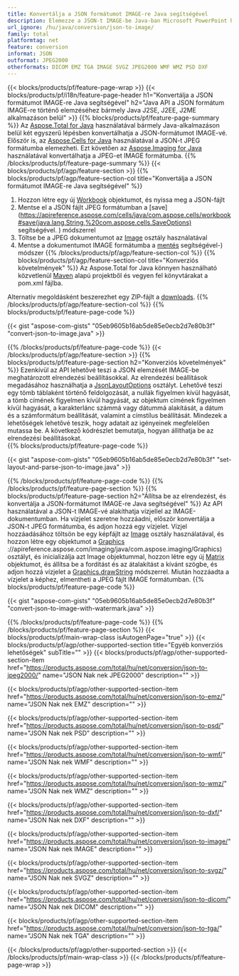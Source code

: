 ```yaml
---
title: Konvertálja a JSON formátumot IMAGE-re Java segítségével
description: Elemezze a JSON-t IMAGE-be Java-ban Microsoft PowerPoint használata nélkül
url_ignore: /hu/java/conversion/json-to-image/
family: total
platformtag: net
feature: conversion
informat: JSON
outformat: JPEG2000
otherformats: DICOM EMZ TGA IMAGE SVGZ JPEG2000 WMF WMZ PSD DXF
---
```

{{< blocks/products/pf/feature-page-wrap >}}
{{< blocks/products/pf/i18n/feature-page-header h1="Konvertálja a JSON formátumot IMAGE-re Java segítségével" h2="Java API a JSON formátum IMAGE-re történő elemzéséhez bármely Java J2SE, J2EE, J2ME alkalmazáson belül" >}}
{{% blocks/products/pf/feature-page-summary %}}
Az [Aspose.Total for Java](https://products.aspose.com/total/java/) használatával bármely Java-alkalmazáson belül két egyszerű lépésben konvertálhatja a JSON-formátumot IMAGE-vé. Először is, az [Aspose.Cells for Java](https://products.aspose.com/cells/java/) használatával a JSON-t JPEG formátumba elemezheti. Ezt követően az [Aspose.Imaging for Java](https://products.aspose.com/imaging/java/) használatával konvertálhatja a JPEG-et IMAGE formátumba.
{{% /blocks/products/pf/feature-page-summary  %}}
{{< blocks/products/pf/agp/feature-section >}}
{{% blocks/products/pf/agp/feature-section-col title="Konvertálja a JSON formátumot IMAGE-re Java segítségével" %}}
1. Hozzon létre egy új [Workbook](https://apireference.aspose.com/cells/java/com.aspose.cells/Workbook) objektumot, és nyissa meg a JSON-fájlt
2. Mentse el a JSON fájlt JPEG formátumban a [save](https://apireference.aspose.com/cells/java/com.aspose.cells/workbook#save(java.lang.String,%20com.aspose.cells.SaveOptions) segítségével. ) módszerrel
3. Töltse be a JPEG dokumentumot az [Image](https://apireference.aspose.com/imaging/java/com.aspose.imaging/Image) osztály használatával
4. Mentse a dokumentumot IMAGE formátumba a [mentés](https://apireference.aspose.com/imaging/java/com.aspose.imaging/Image#save-java.lang.String-com.aspose.imaging.ImageOptionsBase) segítségével-) módszer
{{% /blocks/products/pf/agp/feature-section-col %}}
{{% blocks/products/pf/agp/feature-section-col title="Konverziós követelmények" %}}
Az Aspose.Total for Java könnyen használható közvetlenül [Maven](https://repository.aspose.com/webapp/#/artifacts/browse/tree/General/repo/com/aspose/aspose-total) alapú projektből és vegyen fel könyvtárakat a pom.xml fájlba.

Alternatív megoldásként beszerezhet egy ZIP-fájlt a [downloads](https://downloads.aspose.com/total/java).
{{% /blocks/products/pf/agp/feature-section-col %}}
{{% blocks/products/pf/feature-page-code %}}

{{< gist "aspose-com-gists" "05eb9605b16ab5de85e0ecb2d7e80b3f" "convert-json-to-image.java" >}}


{{% /blocks/products/pf/feature-page-code %}}
{{< /blocks/products/pf/agp/feature-section >}}
{{% blocks/products/pf/feature-page-section  h2="Konverziós követelmények" %}}
Ezenkívül az API lehetővé teszi a JSON elemzését IMAGE-be meghatározott elrendezési beállításokkal. Az elrendezési beállítások megadásához használhatja a [JsonLayoutOptions](https://apireference.aspose.com/cells/java/com.aspose.cells/jsonlayutoptions) osztályt. Lehetővé teszi egy tömb táblaként történő feldolgozását, a nullák figyelmen kívül hagyását, a tömb címének figyelmen kívül hagyását, az objektum címének figyelmen kívül hagyását, a karakterlánc számmá vagy dátummá alakítását, a dátum és a számformátum beállítását, valamint a címstílus beállítását. Mindezek a lehetőségek lehetővé teszik, hogy adatait az igényeinek megfelelően mutassa be. A következő kódrészlet bemutatja, hogyan állíthatja be az elrendezési beállításokat.  
{{% blocks/products/pf/feature-page-code %}}

{{< gist "aspose-com-gists" "05eb9605b16ab5de85e0ecb2d7e80b3f" "set-layout-and-parse-json-to-image.java" >}}

{{% /blocks/products/pf/feature-page-code  %}}
{{% /blocks/products/pf/feature-page-section %}}
{{% blocks/products/pf/feature-page-section  h2="Állítsa be az elrendezést, és konvertálja a JSON-formátumot IMAGE-re Java segítségével" %}}
Az API használatával a JSON-t IMAGE-vé alakíthatja vízjellel az IMAGE-dokumentumban. Ha vízjelet szeretne hozzáadni, először konvertálja a JSON-t JPEG formátumba, és adjon hozzá egy vízjelet. Vízjel hozzáadásához töltsön be egy képfájlt az [Image](https://apireference.aspose.com/imaging/java/com.aspose.imaging/Image) osztály használatával, és hozzon létre egy objektumot a [Graphics](https) ://apireference.aspose.com/imaging/java/com.aspose.imaging/Graphics) osztályt, és inicializálja azt Image objektummal, hozzon létre egy új [Matrix](https://apireference.aspose.com/imaging/java/com.aspose.imaging/Matrix) objektumot, és állítsa be a fordítást és az átalakítást a kívánt szögbe, és adjon hozzá vízjelet a [Graphics.drawString](https://apireference.aspose.com/imaging/java/com.aspose.imaging/Graphics#drawString-java.lang.String-com.aspose.imaging.Font-com.aspose.imaging.Brush-float-float-) módszerrel. Miután hozzáadta a vízjelet a képhez, elmentheti a JPEG fájlt IMAGE formátumban. 
{{% blocks/products/pf/feature-page-code %}}

{{< gist "aspose-com-gists" "05eb9605b16ab5de85e0ecb2d7e80b3f" "convert-json-to-image-with-watermark.java" >}}

{{% /blocks/products/pf/feature-page-code  %}}
{{% /blocks/products/pf/feature-page-section %}}
{{< blocks/products/pf/main-wrap-class isAutogenPage="true" >}}
{{< blocks/products/pf/agp/other-supported-section title="Egyéb konverziós lehetőségek" subTitle="" >}}
{{< blocks/products/pf/agp/other-supported-section-item href="https://products.aspose.com/total/hu/net/conversion/json-to-jpeg2000/" name="JSON Nak nek JPEG2000" description="" >}}

{{< blocks/products/pf/agp/other-supported-section-item href="https://products.aspose.com/total/hu/net/conversion/json-to-emz/" name="JSON Nak nek EMZ" description="" >}}

{{< blocks/products/pf/agp/other-supported-section-item href="https://products.aspose.com/total/hu/net/conversion/json-to-psd/" name="JSON Nak nek PSD" description="" >}}

{{< blocks/products/pf/agp/other-supported-section-item href="https://products.aspose.com/total/hu/net/conversion/json-to-wmf/" name="JSON Nak nek WMF" description="" >}}

{{< blocks/products/pf/agp/other-supported-section-item href="https://products.aspose.com/total/hu/net/conversion/json-to-wmz/" name="JSON Nak nek WMZ" description="" >}}

{{< blocks/products/pf/agp/other-supported-section-item href="https://products.aspose.com/total/hu/net/conversion/json-to-dxf/" name="JSON Nak nek DXF" description="" >}}

{{< blocks/products/pf/agp/other-supported-section-item href="https://products.aspose.com/total/hu/net/conversion/json-to-image/" name="JSON Nak nek IMAGE" description="" >}}

{{< blocks/products/pf/agp/other-supported-section-item href="https://products.aspose.com/total/hu/net/conversion/json-to-svgz/" name="JSON Nak nek SVGZ" description="" >}}

{{< blocks/products/pf/agp/other-supported-section-item href="https://products.aspose.com/total/hu/net/conversion/json-to-dicom/" name="JSON Nak nek DICOM" description="" >}}

{{< blocks/products/pf/agp/other-supported-section-item href="https://products.aspose.com/total/hu/net/conversion/json-to-tga/" name="JSON Nak nek TGA" description="" >}}


{{< /blocks/products/pf/agp/other-supported-section >}}
{{< /blocks/products/pf/main-wrap-class >}}
{{< /blocks/products/pf/feature-page-wrap >}}